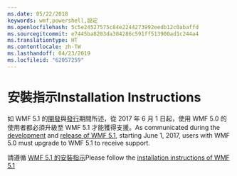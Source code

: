 ```yaml
---
ms.date: 05/22/2018
keywords: wmf,powershell,設定
ms.openlocfilehash: 5c5e24527575c84e2244273992eedb12c0abaffd
ms.sourcegitcommit: e7445ba8203da304286c591ff513900ad1c244a4
ms.translationtype: HT
ms.contentlocale: zh-TW
ms.lasthandoff: 04/23/2019
ms.locfileid: "62057259"
---
```

# <a name="installation-instructions"></a><span data-ttu-id="0913b-102">安裝指示</span><span class="sxs-lookup"><span data-stu-id="0913b-102">Installation Instructions</span></span>

<span data-ttu-id="0913b-103">如 WMF 5.1 的[開發](https://blogs.msdn.microsoft.com/powershell/2016/04/06/windows-management-framework-5-0-updates-and-wmf-5-1/)與[發行](https://blogs.msdn.microsoft.com/powershell/2017/03/28/windows-management-framework-wmf-5-1-now-in-microsoft-update-catalog/)期間所述，從 2017 年 6 月 1 日起，使用 WMF 5.0 的使用者都必須升級至 WMF 5.1 才能獲得支援。</span><span class="sxs-lookup"><span data-stu-id="0913b-103">As communicated during the [development](https://blogs.msdn.microsoft.com/powershell/2016/04/06/windows-management-framework-5-0-updates-and-wmf-5-1/) and [release of WMF 5.1](https://blogs.msdn.microsoft.com/powershell/2017/03/28/windows-management-framework-wmf-5-1-now-in-microsoft-update-catalog/), starting June 1, 2017, users with WMF 5.0 must upgrade to WMF 5.1 to receive support.</span></span>

<span data-ttu-id="0913b-104">請遵循 [WMF 5.1 的安裝指示](../5.1/install-configure.md)</span><span class="sxs-lookup"><span data-stu-id="0913b-104">Please follow the [installation instructions of WMF 5.1](../5.1/install-configure.md)</span></span>
